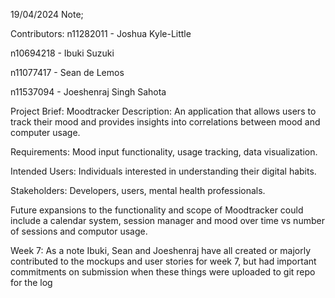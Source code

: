 19/04/2024 Note;


Contributors: n11282011 - Joshua Kyle-Little

n10694218 - Ibuki Suzuki

n11077417 - Sean de Lemos

n11537094 - Joeshenraj Singh Sahota

Project Brief: Moodtracker Description: An application that allows users to track their mood and provides insights into correlations between mood and computer usage.

Requirements: Mood input functionality, usage tracking, data visualization.

Intended Users: Individuals interested in understanding their digital habits.

Stakeholders: Developers, users, mental health professionals.

Future expansions to the functionality and scope of Moodtracker could include a calendar system, session manager and mood over time vs number of sessions and computor usage.

Week 7: 
As a note Ibuki, Sean and Joeshenraj have all created or majorly contributed to the mockups and user stories for week 7, but had important commitments on submission when these things were uploaded to git repo for the log
